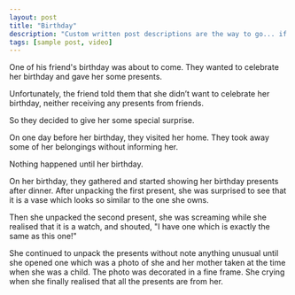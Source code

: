 ```yaml
---
layout: post
title: "Birthday"
description: "Custom written post descriptions are the way to go... if you're not lazy."
tags: [sample post, video]
---
```


One of his friend's birthday was about to come. They wanted to celebrate her birthday and gave her some presents. 

Unfortunately, the friend told them that she didn’t want to celebrate her birthday, neither receiving any presents from friends.

So they decided to give her some special surprise.

On one day before her birthday, they visited her home. They took away some of her belongings without informing her.

Nothing happened until her birthday.

On her birthday, they gathered and started showing her birthday presents after dinner. After unpacking the first present, she was surprised to see that it is a vase which looks so similar to the one she owns.

Then she unpacked the second present, she was screaming while she realised that it is a watch, and shouted, "I have one which is exactly the same as this one!"

She continued to unpack the presents without note anything unusual until she opened one which was a photo of she and her mother taken at the time when she was a child. The photo was decorated in a fine frame. She crying when she finally realised that all the presents are from her. 

